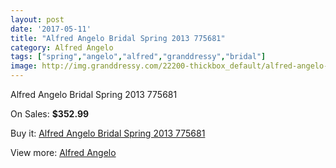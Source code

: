 ```yaml
---
layout: post
date: '2017-05-11'
title: "Alfred Angelo Bridal Spring 2013 775681"
category: Alfred Angelo
tags: ["spring","angelo","alfred","granddressy","bridal"]
image: http://img.granddressy.com/22200-thickbox_default/alfred-angelo-bridal-spring-2013-775681.jpg
---
```

Alfred Angelo Bridal Spring 2013 775681

On Sales: **$352.99**
<a href="https://www.granddressy.com/en/alfred-angelo/21149-alfred-angelo-bridal-spring-2013-775681.html"><amp-img layout="responsive" width="600" height="600" src="//img.granddressy.com/22200-thickbox_default/alfred-angelo-bridal-spring-2013-775681.jpg" alt="Alfred Angelo Bridal Spring 2013 775681 0" /></a>

Buy it: [Alfred Angelo Bridal Spring 2013 775681](https://www.granddressy.com/en/alfred-angelo/21149-alfred-angelo-bridal-spring-2013-775681.html "Alfred Angelo Bridal Spring 2013 775681")

View more: [Alfred Angelo](https://www.granddressy.com/en/19-alfred-angelo "Alfred Angelo")